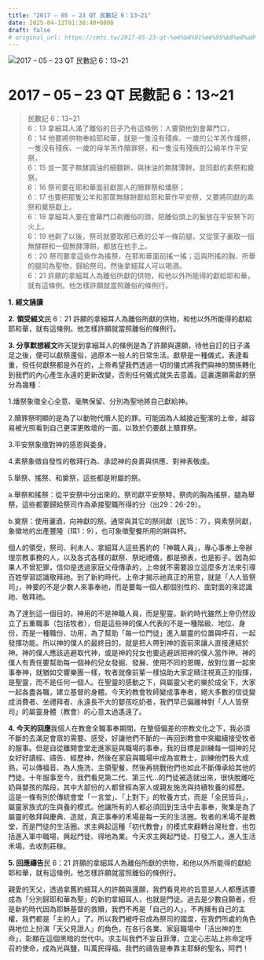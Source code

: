 ```yaml
---
title: "2017 – 05 – 23 QT 民數記 6：13~21"
date: 2025-04-12T01:38:40+0800
draft: false
# original_url: https://cmtc.tw/2017-05-23-qt-%e6%b0%91%e6%95%b8%e8%a8%98-6%ef%bc%9a1321
---
```


![2017 – 05 – 23 QT 民數記 6：13~21](/images/qt.jpg   "2017 – 05 – 23 QT 民數記 6：13~21")

# 2017 – 05 – 23 QT 民數記 6：13~21

> 民數記 6：13~21  
> 6：13 拿細耳人滿了離俗的日子乃有這條例：人要領他到會幕門口，  
> 6：14 他要將供物奉給耶和華，就是一隻沒有殘疾、一歲的公羊羔作燔祭，一隻沒有殘疾、一歲的母羊羔作贖罪祭，和一隻沒有殘疾的公綿羊作平安祭，  
> 6：15 並一筐子無酵調油的細麵餅，與抹油的無酵薄餅，並同獻的素祭和奠祭。  
> 6：16 祭司要在耶和華面前獻那人的贖罪祭和燔祭；  
> 6：17 也要把那隻公羊和那筐無酵餅獻給耶和華作平安祭，又要將同獻的素祭和奠祭獻上。  
> 6：18 拿細耳人要在會幕門口剃離俗的頭，把離俗頭上的髮放在平安祭下的火上。  
> 6：19 他剃了以後，祭司就要取那已煮的公羊一條前腿，又從筐子裏取一個無酵餅和一個無酵薄餅，都放在他手上。  
> 6：20 祭司要拿這些作為搖祭，在耶和華面前搖一搖；這與所搖的胸、所舉的腿同為聖物，歸給祭司。然後拿細耳人可以喝酒。  
> 6：21 許願的拿細耳人為離俗所獻的供物，和他以外所能得的獻給耶和華，就有這條例。他怎樣許願就當照離俗的條例行。

**1.** **經文誦讀**

**2.** **領受經文**民 6：21 許願的拿細耳人為離俗所獻的供物，和他以外所能得的獻給耶和華，就有這條例。他怎樣許願就當照離俗的條例行。

**3. 分享默想經文**昨天提到拿細耳人的條例是為了許願與還願，待他自訂的日子滿足之後，便可以獻祭還俗，過原本一般人的日常生活。獻祭是一種儀式，表達看重，但任何獻祭都是外在的，上帝希望我們透過一切的儀式將我們與神的關係轉化到我們的內心產生永遠的更新改變，否則任何儀式就失去意義。這裏還願需獻的祭分為幾種：

1.燔祭象徵全心全意、毫無保留、分別為聖地將自己獻給神。

2.贖罪祭明顯的是為了以動物代贖人犯的罪。可能因為人越接近聖潔的上帝，越容易被光照看到自己更深更敗壞的一面，以致於仍要獻上贖罪祭。

3.平安祭象徵對神的感恩與委身。

4.素祭象徵自發性的敬拜行為、承認神的良善與供應、對神表敬虔。

5.舉祭、搖祭、和奠祭，這些都是附屬的祭。

a.舉祭和搖祭：從平安祭中分出來的。祭司獻平安祭時，祭肉的胸為搖祭，腿為舉祭，這些都要歸給祭司作為承接聖職所得的分（出29：26-29）。

b.奠祭：使用灑酒，向神獻的祭。通常與其它的祭同獻（民15：7），與素祭同獻，象徵地的出產豐隆（珥1：9），也可象徵聖餐所用的餅與杯。

個人的領受，祭司、利未人、拿細耳人這些舊約的「神職人員」，專心事奉上帝辦理宗教事務的人，以及各式各樣的獻祭、祭祀禮儀，都是預表，也是影子。因為如果人不曾犯罪，信仰是透過家庭父母傳承的，上帝就不需要設立這麼多方法來引導百姓學習認識敬拜祂。到了新約時代，上帝才揭示祂真正的用意，就是「人人皆祭司」，神要的不是少數人來事奉祂，而是要每一個人都個別性的、面對面的來認識祂、敬拜祂。

為了達到這一個目的，神用的不是神職人員，而是聖靈。新約時代雖然上帝仍然設立了五重職事（包括牧者），但是這些神的僕人代表的不是一種階級、地位、身份，而是一種職份、功用，為了幫助「每一位門徒」進入屬靈的位置與呼召，一起發揮功能。所以神的僕人的最終目的，就是把人帶到神的面前來讓人直接連結於神。神的僕人應該逃避取代神，或是神的兒女也要逃避誤把神的僕人當作神。神的僕人有責任要幫助每一個神的兒女發掘、發展、使用不同的恩賜，放對位置一起來事奉神，就猶如交響樂團一樣，牧者就像前輩一樣協助大家定睛注視真正的指揮，是聖靈，而不是任何一個人。在聖靈的感動之下，與屬靈父老的樂於成全下，大家一起各盡各職，建立基督的身體。今天的教會牧師變成事奉者，絕大多數的信徒變成消費者、坐禮拜者、永遠長不大的嬰孩吃奶者，我們早已偏離神對「人人皆祭司」的屬靈身體（教會）的心意太過遙遠了。

**4. 今天的回應**我個人在教會全職事奉期間，在整個偏差的宗教文化之下，我必須不斷的去滿足會眾的需要、感受，好讓他們不斷的一再回到教會中來繼續接受牧者的服事。但是自從離開會堂走進家庭與職場的事奉，我的目標是訓練每一個神的兒女好好讀經、禱告、經歷神，然後在家庭與職場中成為宣教士，訓練他們長大成熟，可以傳福音、為人施洗、主領聖餐，然後再挑戰他們也如此不斷傳承給其他的門徒。十年服事至今，我們看見第二代、第三代…的門徒被造就出來，很快脫離吃奶與嬰孩的階段，其中大部份的人都曾經為家人或親友施洗與持續牧養的經歷。  
這是一條有別於傳統會堂「一言堂」、「上對下」的牧養方式，而是「全民皆兵」，屬靈家族式的生與養的模式。他讓所有的人都必須回到生活中去事奉，聚集是為了屬靈的敬拜與慶典、造就，真正事奉的禾場是每一天的生活圈。牧者的禾場不是教堂，而是門徒的生活圈。求主興起這種「初代教會」的模式來翻轉台灣社會，也包括進入軍中職場，興起門徒、得地為業。今天求主興起門徒、打發工人，進入生活禾場，去收割莊稼。

**5. 回應禱告**民 6：21 許願的拿細耳人為離俗所獻的供物，和他以外所能得的獻給耶和華，就有這條例。他怎樣許願就當照離俗的條例行。

親愛的天父，透過拿舊約細耳人的許願與還願，我們看見祢的旨意是人人都應該要成為「分別歸耶和華為聖」的新約拿細耳人，也就是門徒。過去是少數自願者，但是新約時代因為耶穌基督的救贖，我們不再是「自己的人」，不再擁有自己的主權，我們都是「主的人」了。所以我們被呼召成為祭司的國度，在我們所處的角色與地位上扮演「天父見證人」的角色，在各行各業、家庭職場中「活出神的生命」，彰顯在這個黑暗的世代中。求主叫我們不妄自菲薄，立定心志站上祢命定呼召的使命，成為光與鹽，叫萬民得福。我們的禱告是奉靠主耶穌的聖名，阿們！